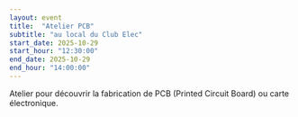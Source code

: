 ```yaml
---
layout: event
title:  "Atelier PCB"
subtitle: "au local du Club Elec"
start_date: 2025-10-29
start_hour: "12:30:00"
end_date: 2025-10-29
end_hour: "14:00:00"
---
```


Atelier pour découvrir la fabrication de PCB (Printed Circuit Board) ou carte électronique.
